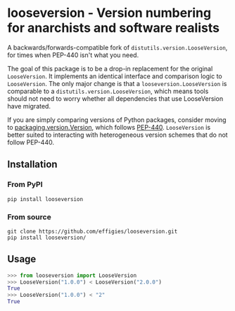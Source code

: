 # looseversion - Version numbering for anarchists and software realists

A backwards/forwards-compatible fork of `distutils.version.LooseVersion`,
for times when PEP-440 isn't what you need.

The goal of this package is to be a drop-in replacement for the original `LooseVersion`.
It implements an identical interface and comparison logic to `LooseVersion`.
The only major change is that a `looseversion.LooseVersion` is comparable to a
`distutils.version.LooseVersion`, which means tools should not need to worry whether
all dependencies that use LooseVersion have migrated.

If you are simply comparing versions of Python packages, consider moving to
[packaging.version.Version](https://packaging.pypa.io/en/latest/version.html#packaging.version.Version),
which follows [PEP-440](https://peps.python.org/pep-0440).
`LooseVersion` is better suited to interacting with heterogeneous version schemes that
do not follow PEP-440.

## Installation

### From PyPI

```
pip install looseversion
```

### From source

```
git clone https://github.com/effigies/looseversion.git
pip install looseversion/
```

## Usage

```Python
>>> from looseversion import LooseVersion
>>> LooseVersion("1.0.0") < LooseVersion("2.0.0")
True
>>> LooseVersion("1.0.0") < "2"
True
```

